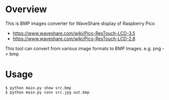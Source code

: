 # Overview

This is BMP images converter for WaveShare display of Raspberry Pico

- https://www.waveshare.com/wiki/Pico-ResTouch-LCD-3.5
- https://www.waveshare.com/wiki/Pico-ResTouch-LCD-2.8

This tool can convert from various image formats to BMP Images.
e.g. png -> bmp

# Usage

```
$ python main.py show src.bmp
$ python main.py conv src.jpg out.bmp
```
